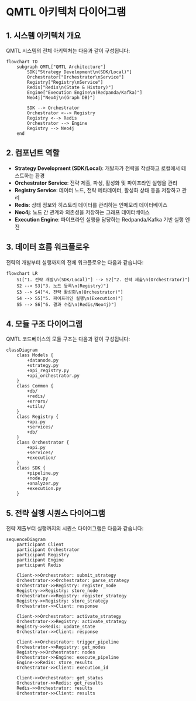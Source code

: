 # QMTL 아키텍처 다이어그램

## 1. 시스템 아키텍처 개요

QMTL 시스템의 전체 아키텍처는 다음과 같이 구성됩니다:

```mermaid
flowchart TD
    subgraph QMTL["QMTL Architecture"]
        SDK["Strategy Development\n(SDK/Local)"]
        Orchestrator["Orchestrator\nService"]
        Registry["Registry\nService"]
        Redis["Redis\n(State & History)"]
        Engine["Execution Engine\n(Redpanda/Kafka)"]
        Neo4j["Neo4j\n(Graph DB)"]
        
        SDK --> Orchestrator
        Orchestrator <--> Registry
        Registry <--> Redis
        Orchestrator --> Engine
        Registry --> Neo4j
    end
```

## 2. 컴포넌트 역할

* **Strategy Development (SDK/Local)**: 개발자가 전략을 작성하고 로컬에서 테스트하는 환경
* **Orchestrator Service**: 전략 제출, 파싱, 활성화 및 파이프라인 실행을 관리
* **Registry Service**: 데이터 노드, 전략 메타데이터, 활성화 상태 등을 저장하고 관리
* **Redis**: 상태 정보와 히스토리 데이터를 관리하는 인메모리 데이터베이스
* **Neo4j**: 노드 간 관계와 의존성을 저장하는 그래프 데이터베이스
* **Execution Engine**: 파이프라인 실행을 담당하는 Redpanda/Kafka 기반 실행 엔진

## 3. 데이터 흐름 워크플로우

전략의 개발부터 실행까지의 전체 워크플로우는 다음과 같습니다:

```mermaid
flowchart LR
    S1["1. 전략 개발\n(SDK/Local)"] --> S2["2. 전략 제출\n(Orchestrator)"]
    S2 --> S3["3. 노드 등록\n(Registry)"]
    S3 --> S4["4. 전략 활성화\n(Orchestrator)"]
    S4 --> S5["5. 파이프라인 실행\n(Execution)"]
    S5 --> S6["6. 결과 수집\n(Redis/Neo4j)"]
```

## 4. 모듈 구조 다이어그램

QMTL 코드베이스의 모듈 구조는 다음과 같이 구성됩니다:

```mermaid
classDiagram
    class Models {
        +datanode.py
        +strategy.py
        +api_registry.py
        +api_orchestrator.py
    }
    class Common {
        +db/
        +redis/
        +errors/
        +utils/
    }
    class Registry {
        +api.py
        +services/
        +db/
    }
    class Orchestrator {
        +api.py
        +services/
        +execution/
    }
    class SDK {
        +pipeline.py
        +node.py
        +analyzer.py
        +execution.py
    }
```

## 5. 전략 실행 시퀀스 다이어그램

전략 제출부터 실행까지의 시퀀스 다이어그램은 다음과 같습니다:

```mermaid
sequenceDiagram
    participant Client
    participant Orchestrator
    participant Registry
    participant Engine
    participant Redis
    
    Client->>Orchestrator: submit_strategy
    Orchestrator->>Orchestrator: parse_strategy
    Orchestrator->>Registry: register_node
    Registry->>Registry: store_node
    Orchestrator->>Registry: register_strategy
    Registry->>Registry: store_strategy
    Orchestrator->>Client: response
    
    Client->>Orchestrator: activate_strategy
    Orchestrator->>Registry: activate_strategy
    Registry->>Redis: update_state
    Orchestrator->>Client: response
    
    Client->>Orchestrator: trigger_pipeline
    Orchestrator->>Registry: get_nodes
    Registry->>Orchestrator: nodes
    Orchestrator->>Engine: execute_pipeline
    Engine->>Redis: store_results
    Orchestrator->>Client: execution_id
    
    Client->>Orchestrator: get_status
    Orchestrator->>Redis: get_results
    Redis->>Orchestrator: results
    Orchestrator->>Client: results
``` 